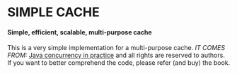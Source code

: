 # SIMPLE CACHE

#### Simple, efficient, scalable, multi-purpose cache

This is a very simple implementation for a multi-purpose cache.
*IT COMES FROM:* [Java concurrency in practice](http://www.javaconcurrencyinpractice.com/) and all rights are reserved to authors.
If you want to better comprehend the code, please refer (and buy) the book.

